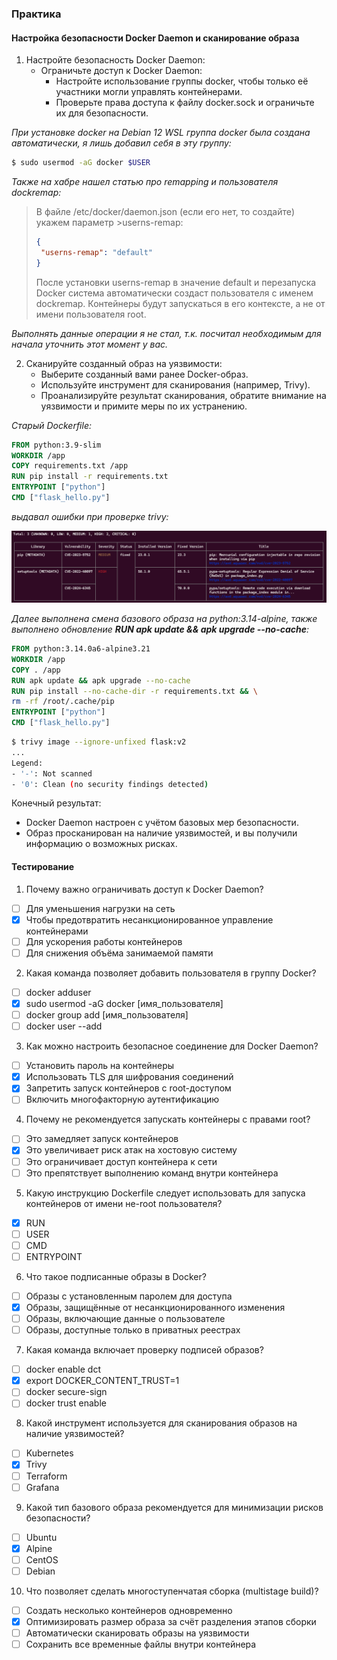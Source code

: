 ### Практика

#### Настройка безопасности Docker Daemon и сканирование образа

1. Настройте безопасность Docker Daemon:
	- Ограничьте доступ к Docker Daemon:
		- Настройте использование группы docker, чтобы только её участники могли управлять контейнерами.
		- Проверьте права доступа к файлу docker.sock и ограничьте их для безопасности.

*При установке docker на Debian 12 WSL группа docker была создана автоматически, я лишь добавил себя в эту группу:*

```bash
$ sudo usermod -aG docker $USER
```
*Также на хабре нашел статью про remapping и пользователя dockremap:*

>В файле /etc/docker/daemon.json (если его нет, то создайте) укажем параметр >userns-remap:
>```json
>{
>  "userns-remap": "default"
>}
>```
>После установки userns-remap в значение default и перезапуска Docker система автоматически создаст пользователя с именем dockremap. Контейнеры будут запускаться в его контексте, а не от имени пользователя root.

*Выполнять данные операции я не стал, т.к. посчитал необходимым для начала уточнить этот момент у вас.*

2. Сканируйте созданный образ на уязвимости:
	- Выберите созданный вами ранее Docker-образ.
	- Используйте инструмент для сканирования (например, Trivy).
	- Проанализируйте результат сканирования, обратите внимание на уязвимости и примите меры по их устранению.

*Старый Dockerfile:*
```Dockerfile
FROM python:3.9-slim
WORKDIR /app
COPY requirements.txt /app
RUN pip install -r requirements.txt
ENTRYPOINT ["python"]
CMD ["flask_hello.py"]
```

*выдавал ошибки при проверке trivy:*

![alt text](trivy_failed.png "Trivy security issues")

*Далее выполнена смена базового образа на python:3.14-alpine, также выполнено обновление **RUN apk update && apk upgrade --no-cache**:*

```Dockerfile
FROM python:3.14.0a6-alpine3.21
WORKDIR /app
COPY . /app
RUN apk update && apk upgrade --no-cache
RUN pip install --no-cache-dir -r requirements.txt && \
rm -rf /root/.cache/pip
ENTRYPOINT ["python"]
CMD ["flask_hello.py"]
```
```bash
$ trivy image --ignore-unfixed flask:v2
...
Legend:
- '-': Not scanned
- '0': Clean (no security findings detected)
```

Конечный результат:
- Docker Daemon настроен с учётом базовых мер безопасности.
- Образ просканирован на наличие уязвимостей, и вы получили информацию о возможных рисках.

#### Тестирование

1. Почему важно ограничивать доступ к Docker Daemon?
- [ ] Для уменьшения нагрузки на сеть
- [x] Чтобы предотвратить несанкционированное управление контейнерами
- [ ] Для ускорения работы контейнеров
- [ ] Для снижения объёма занимаемой памяти

2. Какая команда позволяет добавить пользователя в группу Docker?
- [ ] docker adduser    
- [x] sudo usermod -aG docker [имя_пользователя]    
- [ ] docker group add [имя_пользователя]    
- [ ] docker user --add

3. Как можно настроить безопасное соединение для Docker Daemon?    
- [ ] Установить пароль на контейнеры    
- [x] Использовать TLS для шифрования соединений    
- [x] Запретить запуск контейнеров с root-доступом    
- [ ] Включить многофакторную аутентификацию
    
4. Почему не рекомендуется запускать контейнеры с правами root?
- [ ] Это замедляет запуск контейнеров
- [x] Это увеличивает риск атак на хостовую систему    
- [ ] Это ограничивает доступ контейнера к сети    
- [ ] Это препятствует выполнению команд внутри контейнера    

5. Какую инструкцию Dockerfile следует использовать для запуска контейнеров от имени не-root пользователя?
- [x] RUN    
- [ ] USER    
- [ ] CMD    
- [ ] ENTRYPOINT 

6. Что такое подписанные образы в Docker?
- [ ] Образы с установленным паролем для доступа    
- [x] Образы, защищённые от несанкционированного изменения    
- [ ] Образы, включающие данные о пользователе    
- [ ] Образы, доступные только в приватных реестрах  

7. Какая команда включает проверку подписей образов?
- [ ] docker enable dct    
- [x] export DOCKER_CONTENT_TRUST=1    
- [ ] docker secure-sign    
- [ ] docker trust enable     

8. Какой инструмент используется для сканирования образов на наличие уязвимостей?    
- [ ] Kubernetes    
- [x] Trivy    
- [ ] Terraform    
- [ ] Grafana	  

9. Какой тип базового образа рекомендуется для минимизации рисков безопасности?
- [ ] Ubuntu
- [x] Alpine
- [ ] CentOS
- [ ] Debian

10. Что позволяет сделать многоступенчатая сборка (multistage build)?
- [ ] Создать несколько контейнеров одновременно
- [x] Оптимизировать размер образа за счёт разделения этапов сборки
- [ ] Автоматически сканировать образы на уязвимости
- [ ] Сохранить все временные файлы внутри контейнера
